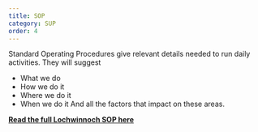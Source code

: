 ```yaml
---
title: SOP 
category: SUP
order: 4
---
```

Standard Operating Procedures give  relevant details needed to run daily activities.
They will suggest
- What we do
- How we do it
- Where we do it
- When we do it
And all the factors that impact on these areas.


**[Read the full Lochwinnoch SOP here](/clyde/files/SOP.pdf)**
